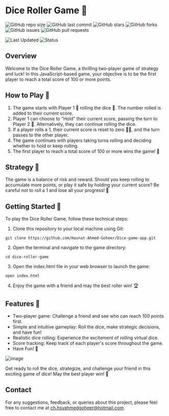 # Dice Roller Game 🎲

![GitHub repo size](https://img.shields.io/github/repo-size/Hasnat-Ahmed-Goheer/Dice-game-App)
![GitHub last commit](https://img.shields.io/github/last-commit/Hasnat-Ahmed-Goheer/Dice-game-app?color=blue)
![GitHub stars](https://img.shields.io/github/stars/Hasnat-Ahmed-Goheer/Dice-game-App)
![GitHub forks](https://img.shields.io/github/forks/Hasnat-Ahmed-Goheer/Dice-game-App)
![GitHub issues](https://img.shields.io/github/issues/Hasnat-Ahmed-Goheer/Dice-game-App)
![GitHub pull requests](https://img.shields.io/github/issues-pr/Hasnat-Ahmed-Goheer/Dice-game-App)


![Last Updated](https://img.shields.io/github/last-commit/Hasnat-Ahmed-Goheer/Dice-game-app?label=Last%20Updated&color=yellow)
![Status](https://img.shields.io/badge/Status-Completed-brightgreen)



## Overview

Welcome to the Dice Roller Game, a thrilling two-player game of strategy and luck! In this JavaScript-based game, your objective is to be the first player to reach a total score of 100 or more points.

## How to Play 🎯

1. The game starts with Player 1 🧑 rolling the dice 🎲. The number rolled is added to their current score.
2. Player 1 can choose to "Hold" their current score, passing the turn to Player 2 🧑. Alternatively, they can continue rolling the dice.
3. If a player rolls a 1, their current score is reset to zero 🙅‍♂️, and the turn passes to the other player.
4. The game continues with players taking turns rolling and deciding whether to hold or keep rolling.
5. The first player to reach a total score of 100 or more wins the game! 🥳

## Strategy 🧠

The game is a balance of risk and reward. Should you keep rolling to accumulate more points, or play it safe by holding your current score? Be careful not to roll a 1 and lose all your progress! 😬

## Getting Started 🚀

To play the Dice Roller Game, follow these technical steps:

1. Clone this repository to your local machine using Git:
```
git clone https://github.com/Hasnat-Ahmed-Goheer/Dice-game-app.git
```
2. Open the terminal and navigate to the game directory:

```
cd dice-roller-game
```

3. Open the index.html file in your web browser to launch the game:

```
open index.html
```
4. Enjoy the game with a friend and may the best roller win! 🏆

## Features 🌟
- Two-player game: Challenge a friend and see who can reach 100 points first.
- Simple and intuitive gameplay: Roll the dice, make strategic decisions, and have fun!
- Realistic dice rolling: Experience the excitement of rolling virtual dice.
- Score tracking: Keep track of each player's score throughout the game.
- Have Fun! 🎉
  
![image](https://github.com/Hasnat-Ahmed-Goheer/Dice-game-app/assets/126459187/fc33e9fd-cf5f-4a04-a2de-45316bdab57f)

Get ready to roll the dice, strategize, and challenge your friend in this exciting game of dice! May the best player win! 🥇

## Contact
For any suggestions, feedback, or queries about this project, please feel free to contact me at [ch.hsyahmedgoheer@hotmail.com](mailto:ch.hsyahmedgoheer@hotmail.com).
